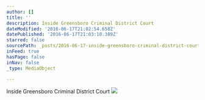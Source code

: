 ```yaml
---
author: []
title: ''
description: Inside Greensboro Criminal District Court
dateModified: '2016-06-17T21:02:54.658Z'
datePublished: '2016-06-17T21:03:10.389Z'
starred: false
sourcePath: _posts/2016-06-17-inside-greensboro-criminal-district-court.md
inFeed: true
hasPage: false
inNav: false
_type: MediaObject

---
```

Inside Greensboro Criminal District Court
![](https://the-grid-user-content.s3-us-west-2.amazonaws.com/f19b586a-2e08-44cd-9bf9-d3139f2d4e8f.png)